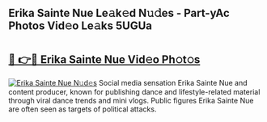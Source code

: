 ## Erika Sainte Nue Le𝚊k𝚎d N𝚞𝚍es - Part-yAc Photos Vid𝚎o Le𝚊ks 5UGUa

# <h2><a href="http://fb5m1x.evod.top/?m=Erika+Sainte+Nue">🔗 👉🔴 Erika Sainte Nue Vid𝚎o Ph𝚘t𝚘s</a></h2>

[![Erika Sainte Nue N𝚞d𝚎s](https://i.imgur.com/8V9OHl7.gif)](http://fb5m1x.evod.top/?m=Erika+Sainte+Nue)
Social media sensation Erika Sainte Nue and content producer, known for publishing dance and lifestyle-related material through viral dance trends and mini vlogs. Public figures Erika Sainte Nue are often seen as targets of political attacks. 
